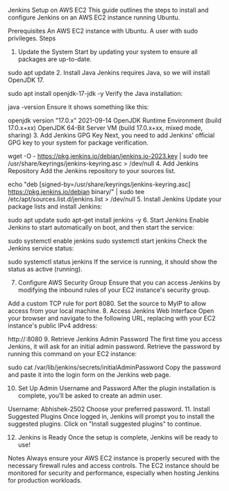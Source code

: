 Jenkins Setup on AWS EC2
This guide outlines the steps to install and configure Jenkins on an AWS EC2 instance running Ubuntu.

Prerequisites
An AWS EC2 instance with Ubuntu.
A user with sudo privileges.
Steps
1. Update the System
Start by updating your system to ensure all packages are up-to-date.

sudo apt update
2. Install Java
Jenkins requires Java, so we will install OpenJDK 17.

sudo apt install openjdk-17-jdk -y
Verify the Java installation:

java -version
Ensure it shows something like this:

openjdk version "17.0.x" 2021-09-14
OpenJDK Runtime Environment (build 17.0.x+xx)
OpenJDK 64-Bit Server VM (build 17.0.x+xx, mixed mode, sharing)
3. Add Jenkins GPG Key
Next, you need to add Jenkins' official GPG key to your system for package verification.

wget -O - https://pkg.jenkins.io/debian/jenkins.io-2023.key | sudo tee /usr/share/keyrings/jenkins-keyring.asc > /dev/null
4. Add Jenkins Repository
Add the Jenkins repository to your sources list.

echo "deb [signed-by=/usr/share/keyrings/jenkins-keyring.asc] https://pkg.jenkins.io/debian binary/" | sudo tee /etc/apt/sources.list.d/jenkins.list > /dev/null
5. Install Jenkins
Update your package lists and install Jenkins:

sudo apt update
sudo apt-get install jenkins -y
6. Start Jenkins
Enable Jenkins to start automatically on boot, and then start the service:

sudo systemctl enable jenkins
sudo systemctl start jenkins
Check the Jenkins service status:

sudo systemctl status jenkins
If the service is running, it should show the status as active (running).

7. Configure AWS Security Group
Ensure that you can access Jenkins by modifying the inbound rules of your EC2 instance's security group.

Add a custom TCP rule for port 8080.
Set the source to MyIP to allow access from your local machine.
8. Access Jenkins Web Interface
Open your browser and navigate to the following URL, replacing <PublicIPv4> with your EC2 instance's public IPv4 address:

http://<PublicIPv4>:8080
9. Retrieve Jenkins Admin Password
The first time you access Jenkins, it will ask for an initial admin password. Retrieve the password by running this command on your EC2 instance:

sudo cat /var/lib/jenkins/secrets/initialAdminPassword
Copy the password and paste it into the login form on the Jenkins web page.

10. Set Up Admin Username and Password
After the plugin installation is complete, you’ll be asked to create an admin user.

Username: Abhishek-2502
Choose your preferred password.
11. Install Suggested Plugins
Once logged in, Jenkins will prompt you to install the suggested plugins. Click on "Install suggested plugins" to continue.

12. Jenkins is Ready
Once the setup is complete, Jenkins will be ready to use!

Notes
Always ensure your AWS EC2 instance is properly secured with the necessary firewall rules and access controls.
The EC2 instance should be monitored for security and performance, especially when hosting Jenkins for production workloads.
